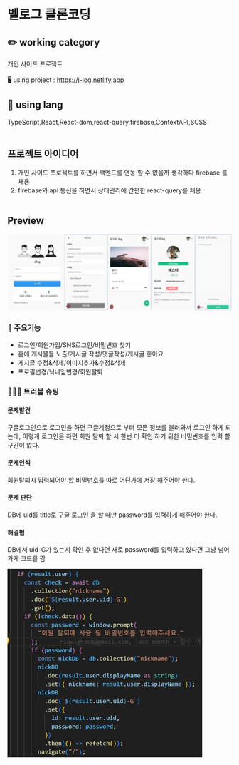 # 벨로그 클론코딩

## ✏️ working category

개인 사이드 프로젝트
<br />
<br />
🖥️ using project : https://j-log.netlify.app
<br />

## 📃 using lang

TypeScript,React,React-dom,react-query,firebase,ContextAPI,SCSS
<br />
<br />

## 프로젝트 아이디어

1. 개인 사이드 프로젝트를 하면서 백엔드를 연동 할 수 없을까 생각하다 firebase 를 채용
2. firebase와 api 통신을 하면서 상태관리에 간편한 react-query를 채용
   <br />
   <br />

## Preview

  <img src="./public/img/preview.jpg" alt="" />

### 📌 주요기능

- 로그인/회원가입/SNS로그인/비밀번호 찾기
- 홈에 게시물들 노출/게시글 작성/댓글작성/게시글 좋아요
- 게시글 수정&삭제/이미지추가&수정&삭제
- 프로필변경/닉네임변경/회원탈퇴

### 🧑🏻‍💻 트러블 슈팅

#### 문제발견

구글로그인으로 로그인을 하면 구글계정으로 부터 모든 정보를 불러와서 로그인 하게 되는데, 이렇게 로그인을 하면 회원 탈퇴 할 시
한번 더 확인 하기 위한 비밀번호를 입력 할 구간이 없다.

#### 문제인식

회원탈퇴시 입력되어야 할 비밀번호를 따로 어딘가에 저장 해주어야 한다.

#### 문제 판단

DB에 uid를 title로 구글 로그인 을 할 때만 password를 입력하게 해주어야 한다.

#### 해결법

DB에서 uid-G가 있는지 확인 후 없다면 새로 password를 입력하고 있다면 그냥 넘어가게 코드를 짬

<img src="/public/img/error1.jpg">
